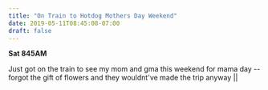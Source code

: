 ```yaml
---
title: "On Train to Hotdog Mothers Day Weekend"
date: 2019-05-11T08:45:08-07:00
draft: false
---
```


**Sat 845AM**

Just got on the train to see my mom and gma this weekend for mama day -- forgot the gift of flowers and they wouldnt've made the trip anyway || 
